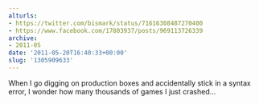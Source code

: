 ```yaml
---
alturls:
- https://twitter.com/bismark/status/71616308487270400
- https://www.facebook.com/17803937/posts/969113726339
archive:
- 2011-05
date: '2011-05-20T16:40:33+00:00'
slug: '1305909633'
---
```


When I go digging on production boxes and accidentally stick in a syntax error, I wonder how many thousands of games I just crashed...

